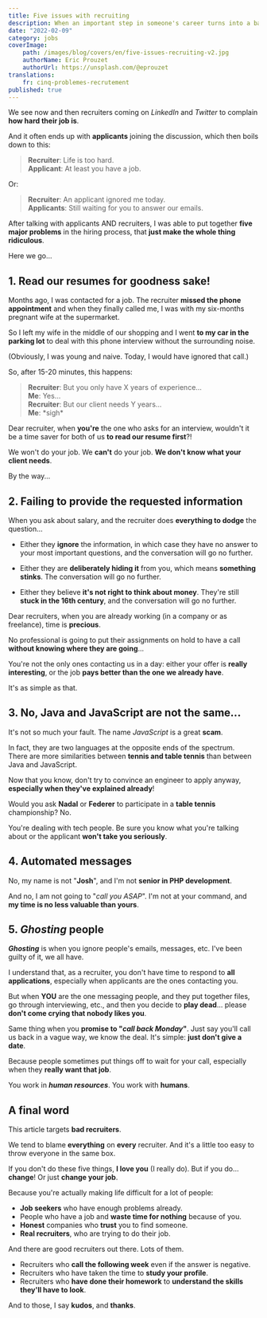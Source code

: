 ```yaml
---
title: Five issues with recruiting
description: When an important step in someone's career turns into a bad joke. Five things to get rid of as soon as possible.
date: "2022-02-09"
category: jobs
coverImage:
    path: /images/blog/covers/en/five-issues-recruiting-v2.jpg
    authorName: Eric Prouzet
    authorUrl: https://unsplash.com/@eprouzet
translations:
    fr: cinq-problemes-recrutement
published: true
---
```


We see now and then recruiters coming on _LinkedIn_ and _Twitter_ to complain **how hard their job is**.

And it often ends up with **applicants** joining the discussion, which then boils down to this:

> **Recruiter**: Life is too hard.  
> **Applicant**: At least you have a job.

Or:

> **Recruiter**: An applicant ignored me today.  
> **Applicants**: Still waiting for you to answer our emails.

After talking with applicants AND recruiters, I was able to put together **five major problems** in the hiring process, that **just make the whole thing ridiculous**.

Here we go...


## 1. Read our resumes for goodness sake!

Months ago, I was contacted for a job. The recruiter **missed the phone appointment** and when they finally called me, I was with my six-months pregnant wife at the supermarket.

So I left my wife in the middle of our shopping and I went **to my car in the parking lot** to deal with this phone interview without the surrounding noise.

(Obviously, I was young and naive. Today, I would have ignored that call.)

So, after 15-20 minutes, this happens:

> **Recruiter**: But you only have X years of experience...  
> **Me**: Yes...  
> **Recruiter**: But our client needs Y years...  
> **Me**: \*sigh\*

Dear recruiter, when **you're** the one who asks for an interview, wouldn't it be a time saver for both of us **to read our resume first**?!

We won't do your job. We **can't** do your job. **We don't know what your client needs**.

By the way...


## 2. Failing to provide the requested information

When you ask about salary, and the recruiter does **everything to dodge** the question...

- Either they **ignore** the information, in which case they have no answer to your most important questions, and the conversation will go no further.

- Either they are **deliberately hiding it** from you, which means **something stinks**. The conversation will go no further.

- Either they believe **it's not right to think about money**. They're still **stuck in the 16th century**, and the conversation will go no further.

Dear recruiters, when you are already working (in a company or as freelance), time is **precious**.

No professional is going to put their assignments on hold to have a call **without knowing where they are going**...

You're not the only ones contacting us in a day: either your offer is **really interesting**, or the job **pays better than the one we already have**.

It's as simple as that.


## 3. No, Java and JavaScript are not the same...

It's not so much your fault. The name _JavaScript_ is a great **scam**.

In fact, they are two languages at the opposite ends of the spectrum.  
There are more similarities between **tennis and table tennis** than between Java and JavaScript.

Now that you know, don't try to convince an engineer to apply anyway, **especially when they've explained already**!

Would you ask **Nadal** or **Federer** to participate in a **table tennis** championship? No.

You're dealing with tech people. Be sure you know what you're talking about or the applicant **won't take you seriously**.


## 4. Automated messages

No, my name is not "**Josh**", and I'm not **senior in PHP development**.

And no, I am not going to "_call you ASAP_". I'm not at your command, and **my time is no less valuable than yours**.


## 5. _Ghosting_ people

**_Ghosting_** is when you ignore people's emails, messages, etc. I've been guilty of it, we all have.

I understand that, as a recruiter, you don't have time to respond to **all applications**, especially when applicants are the ones contacting you.

But when **YOU** are the one messaging people, and they put together files, go through interviewing, etc., and then you decide to **play dead**... please **don't come crying that nobody likes you**.

Same thing when you **promise to "_call back Monday_"**. Just say you'll call us back in a vague way, we know the deal. It's simple: **just don't give a date**.

Because people sometimes put things off to wait for your call, especially when they **really want that job**.

You work in **_human resources_**. You work with **humans**.


## A final word

This article targets **bad recruiters**.

We tend to blame **everything** on **every** recruiter. And it's a little too easy to throw everyone in the same box.

If you don't do these five things, **I love you** (I really do). But if you do... **change**! Or just **change your job**.

Because you're actually making life difficult for a lot of people:
- **Job seekers** who have enough problems already.
- People who have a job and **waste time for nothing** because of you.
- **Honest** companies who **trust** you to find someone.
- **Real recruiters**, who are trying to do their job.

And there are good recruiters out there. Lots of them.
- Recruiters who **call the following week** even if the answer is negative.
- Recruiters who have taken the time to **study your profile**.
- Recruiters who **have done their homework** to **understand the skills they'll have to look**.

And to those, I say **kudos**, and **thanks**.
